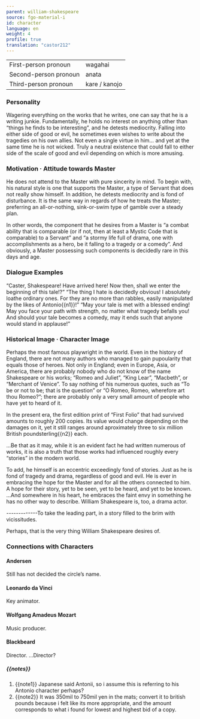 ```yaml
---
parent: william-shakespeare
source: fgo-material-i
id: character
language: en
weight: 4
profile: true
translation: "castor212"
---
```


<table>
  <tr><td>First-person pronoun</td><td>wagahai</td></tr>
  <tr><td>Second-person pronoun</td><td>anata</td></tr>
  <tr><td>Third-person pronoun</td><td>kare / kanojo</td></tr>
</table>

### Personality

Wagering everything on the works that he writes, one can say that he is a writing junkie.
Fundamentally, he holds no interest on anything other than “things he finds to be interesting”, and he detests mediocrity.
Falling into either side of good or evil, he sometimes even wishes to write about the tragedies on his own allies.
Not even a single virtue in him… and yet at the same time he is not wicked. Truly a neutral existence that could fall to either side of the scale of good and evil depending on which is more amusing.

### Motivation · Attitude towards Master

He does not attend to the Master with pure sincerity in mind.
To begin with, his natural style is one that supports the Master, a type of Servant that does not really show himself.
In addition, he detests mediocrity and is fond of disturbance. It is the same way in regards of how he treats the Master; preferring an all-or-nothing, sink-or-swim type of gamble over a steady plan.

In other words, the component that he desires from a Master is “a combat ability that is comparable (or if not, then at least a Mystic Code that is comparable) to a Servant” and “a stormy life full of drama, one with accomplishments as a hero, be it falling to a tragedy or a comedy”.
And obviously, a Master possessing such components is decidedly rare in this days and age.

### Dialogue Examples

“Caster, Shakespeare! Have arrived here! Now then, shall we enter the beginning of this tale!?”
“The thing I hate is decidedly obvious! I absolutely loathe ordinary ones. For they are no more than rabbles, easily manipulated by the likes of Antonio{{n1}}!”
“May your tale is met with a blessed ending! May you face your path with strength, no matter what tragedy befalls you! And should your tale becomes a comedy, may it ends such that anyone would stand in applause!”

### Historical Image · Character Image

Perhaps the most famous playwright in the world. Even in the history of England, there are not many authors who managed to gain pupoularity that equals those of heroes.
Not only in England; even in Europe, Asia, or America, there are probably nobody who do not know of the name Shakespeare or his works; “Romeo and Juliet”, “King Lear”, “Macbeth”, or “Merchant of Venice”. To say nothing of his numerous quotes, such as “To be or not to be; that is the question” or “O Romeo, Romeo, wherefore art thou Romeo?”; there are probably only a very small amount of people who have yet to heard of it.

In the present era, the first edition print of “First Folio” that had survived amounts to roughly 200 copies. Its value would change depending on the damages on it, yet it still ranges around aproximately three to six million British poundsterling{{n2}} each.

…Be that as it may, while it is an evident fact he had written numerous of works, it is also a truth that those works had influenced roughly every “stories” in the modern world.

To add, he himself is an eccentric exceedingly fond of stories.
Just as he is fond of tragedy and drama, regardless of good and evil.
He is ever in embracing the hope for the Master and for all the others connected to him.
A hope for their story, yet to be seen, yet to be heard, and yet to be known.
…And somewhere in his heart, he embraces the faint envy in something he has no other way to describe.
William Shakespeare is, too, a drama actor.

-------------To take the leading part, in a story filled to the brim with vicissitudes.

Perhaps, that is the very thing William Shakespeare desires of.

### Connections with Characters

#### Andersen

Still has not decided the circle’s name.

#### Leonardo da Vinci

Key animator.

#### Wolfgang Amadeus Mozart

Music producer.

#### Blackbeard

Director. …Director?

##### {{notes}}

1. {{note1}} Japanese said Antonii, so i assume this is referring to his Antonio character perhaps?
2. {{note2}} It was 350mil to 750mil yen in the mats; convert it to british pounds because i felt like its more appropriate, and the amount corresponds to what i found for lowest and highest bid of a copy.
